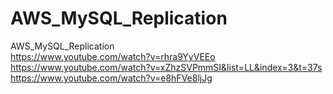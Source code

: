 # AWS_MySQL_Replication <br>
AWS_MySQL_Replication <br>
https://www.youtube.com/watch?v=rhra9YyVEEo <br>
https://www.youtube.com/watch?v=xZhzSVPmmSI&list=LL&index=3&t=37s <br>
https://www.youtube.com/watch?v=e8hFVe8ljJg <br>
